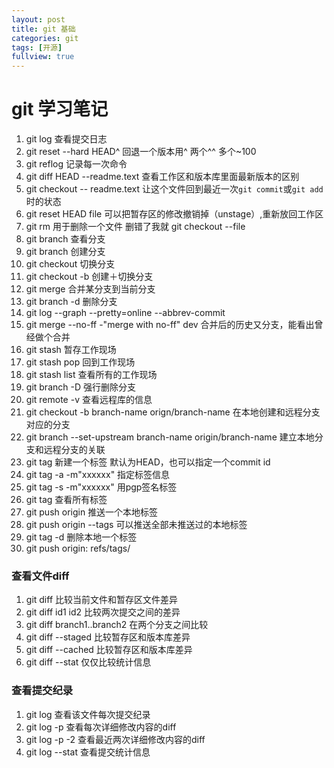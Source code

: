 ```yaml
---
layout: post
title: git 基础
categories: git
tags: [开源]
fullview: true
---
```

# git 学习笔记
1. git log 查看提交日志
2. git reset --hard HEAD^ 回退一个版本用^ 两个^^ 多个~100
3. git reflog 记录每一次命令
4. git diff HEAD --readme.text 查看工作区和版本库里面最新版本的区别
5. git checkout -- readme.text 让这个文件回到最近一次`git commit`或`git add`时的状态
6. git reset HEAD file 可以把暂存区的修改撤销掉（unstage）,重新放回工作区
7. git rm 用于删除一个文件 删错了我就 git checkout --file
8. git branch 查看分支
9. git branch <name> 创建分支
10. git checkout <name>切换分支
11. git checkout -b <name>创建＋切换分支
12. git merge <name> 合并某分支到当前分支
13. git branch -d <name> 删除分支
14. git log --graph --pretty=online --abbrev-commit
15. git merge --no-ff -"merge with no-ff" dev 合并后的历史又分支，能看出曾经做个合并
16. git stash 暂存工作现场
17. git stash pop 回到工作现场
18. git stash list 查看所有的工作现场
19. git branch -D <name> 强行删除分支
20. git remote -v 查看远程库的信息
21. git checkout -b branch-name orign/branch-name 在本地创建和远程分支对应的分支
22. git branch --set-upstream branch-name origin/branch-name 建立本地分支和远程分支的关联
23. git tag <name> 新建一个标签 默认为HEAD，也可以指定一个commit id
24. git tag -a <tagname> -m"xxxxxx" 指定标签信息
25. git tag -s <tagname> -m"xxxxxx" 用pgp签名标签
26. git tag 查看所有标签
27. git push origin <tagname> 推送一个本地标签
28. git push origin --tags 可以推送全部未推送过的本地标签
29. git tag -d <tagname> 删除本地一个标签
30. git push origin: refs/tags/<tagname>

### 查看文件diff
1. git diff 比较当前文件和暂存区文件差异
2. git diff id1 id2 比较两次提交之间的差异
3. git diff branch1..branch2 在两个分支之间比较
4. git diff --staged 比较暂存区和版本库差异
5. git diff --cached 比较暂存区和版本库差异
6. git diff --stat 仅仅比较统计信息

### 查看提交纪录
1. git log <file> 查看该文件每次提交纪录
2. git log -p <file> 查看每次详细修改内容的diff
3. git log -p -2 查看最近两次详细修改内容的diff
4. git log --stat 查看提交统计信息
